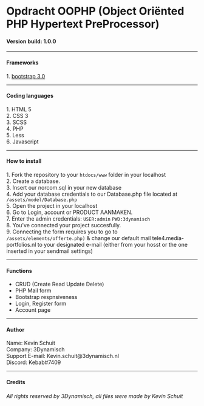 # Opdracht OOPHP (Object Oriënted PHP Hypertext PreProcessor)
<h4>Version build: 1.0.0</h4>
<hr>
<h4>Frameworks</h4>
<p>
1. <a href="https://getbootstrap.com">bootstrap 3.0</a><br>
</p>
<hr>
<h4>Coding languages</h4>
<p>
1. HTML 5<br>
2. CSS 3<br>
3. SCSS<br>
4. PHP<br>
5. Less<br>
6. Javascript<br>
</p>
<hr>
<h4>How to install</h4>
<p>
1. Fork the repository to your <code>htdocs/www</code> folder in your localhost<br>
2. Create a database.<br>
3. Insert our norcom.sql in your new database<br>
4. Add your database credentials to our Database.php file located at <code>/assets/model/Database.php</code><br>
5. Open the project in your localhost<br>
6. Go to Login, account or PRODUCT AANMAKEN.<br>
7. Enter the admin credentials: <code>USER:admin</code> <code>PWD:3dynamisch</code><br>
8. You've connected your project succesfully.<br>
9. Connecting the form requires you to go to <code>/assets/elements/offerte.php)</code> & change our default mail tele4.media-portfolios.nl to your designated e-mail (either from your hosst or the one inserted in your sendmail settings)<br>
</p>
<hr>
<h4>Functions</h4>
<ul>
<li>CRUD (Create Read Update Delete)</li>
<li>PHP Mail form</li>
<li>Bootstrap respnsiveness</li>
<li>Login, Register form</li>
<li>Account page</li>

</ul>
<hr>
<h4>Author</h4>
Name: Kevin Schuit <br>
Company: 3Dynamisch<br>
Support E-mail: Kevin.schuit@3dynamisch.nl<br>
Discord: Kebab#7409<br>
<hr>
<h4>Credits</h4>
<h6>All rights reserved by 3Dynamisch, all files were made by Kevin Schuit</h6>




